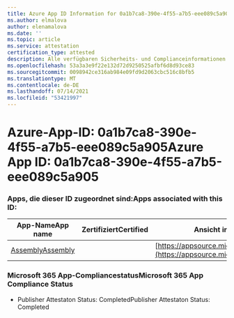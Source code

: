```yaml
---
title: Azure App ID Information for 0a1b7ca8-390e-4f55-a7b5-eee089c5a905
ms.author: elmalova
author: elenamalova
ms.date: ''
ms.topic: article
ms.service: attestation
certification_type: attested
description: Alle verfügbaren Sicherheits- und Complianceinformationen für 0a1b7ca8-390e-4f55-a7b5-eee089c5a905.
ms.openlocfilehash: 53a3a3e9f22e132d72d9250525afbf6d8d93ce83
ms.sourcegitcommit: 0098942ce316ab984e09fd9d2063cbc516c8bfb5
ms.translationtype: MT
ms.contentlocale: de-DE
ms.lasthandoff: 07/14/2021
ms.locfileid: "53421997"
---
```

# <a name="azure-app-id-0a1b7ca8-390e-4f55-a7b5-eee089c5a905"></a><span data-ttu-id="6fc66-103">Azure-App-ID: 0a1b7ca8-390e-4f55-a7b5-eee089c5a905</span><span class="sxs-lookup"><span data-stu-id="6fc66-103">Azure App ID: 0a1b7ca8-390e-4f55-a7b5-eee089c5a905</span></span>


### <a name="apps-associated-with-this-id"></a><span data-ttu-id="6fc66-104">Apps, die dieser ID zugeordnet sind:</span><span class="sxs-lookup"><span data-stu-id="6fc66-104">Apps associated with this ID:</span></span>
| <span data-ttu-id="6fc66-105">**App-Name**</span><span class="sxs-lookup"><span data-stu-id="6fc66-105">**App name**</span></span> | <span data-ttu-id="6fc66-106">**Zertifiziert**</span><span class="sxs-lookup"><span data-stu-id="6fc66-106">**Certified**</span></span> | <span data-ttu-id="6fc66-107">**Ansicht in AppSource**</span><span class="sxs-lookup"><span data-stu-id="6fc66-107">**View in AppSource**</span></span> |
|-|-|-|
| [<span data-ttu-id="6fc66-108">Assembly</span><span class="sxs-lookup"><span data-stu-id="6fc66-108">Assembly</span></span>](https://docs.microsoft.com/en-us/microsoft-365-app-certification/forward/WA200002271) |  | [https://appsource.microsoft.com/product/office/WA200002271](https://appsource.microsoft.com/product/office/WA200002271) |

### <a name="microsoft-365-app-compliance-status"></a><span data-ttu-id="6fc66-109">Microsoft 365 App-Compliancestatus</span><span class="sxs-lookup"><span data-stu-id="6fc66-109">Microsoft 365 App Compliance Status</span></span>
- <span data-ttu-id="6fc66-110">Publisher Attestaton Status: Completed</span><span class="sxs-lookup"><span data-stu-id="6fc66-110">Publisher Attestaton Status: Completed</span></span>
